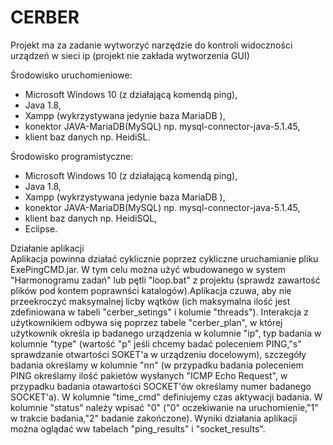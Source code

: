 # CERBER
Projekt ma za zadanie wytworzyć narzędzie do kontroli widoczności urządzeń w sieci ip (projekt nie zakłada wytworzenia GUI)

Środowisko uruchomieniowe:</BR>
- Microsoft Windows 10 (z działającą komendą ping),</BR>
- Java 1.8,</BR>
- Xampp (wykrzystywana jedynie baza MariaDB <klon MySQL>),</BR>
- konektor JAVA-MariaDB(MySQL) np. mysql-connector-java-5.1.45,
- klient baz danych np. HeidiSL.

Środowisko programistyczne:</BR>
- Microsoft Windows 10 (z działającą komendą ping),</BR>
- Java 1.8,</BR>
- Xampp (wykrzystywana jedynie baza MariaDB <klon MySQL>),</BR>
- konektor JAVA-MariaDB(MySQL) np. mysql-connector-java-5.1.45,
- klient baz danych np. HeidiSQL,
- Eclipse.

Działanie aplikacji</BR>
Aplikacja powinna działać cyklicznie poprzez cykliczne uruchamianie pliku ExePingCMD.jar.
W tym celu można użyć wbudowanego w system "Harmonogramu zadań" lub pętli "loop.bat" z projektu (sprawdz zawartość plików pod kontem poprawnści katalogów).Aplikacja czuwa, aby nie przeekroczyć maksymalnej licby wątków (ich maksymalna ilość jest zdefiniowana w tabeli "cerber_setings" i kolumie "threads"). Interakcja z użytkownikiem odbywa się poprzez tabele "cerber_plan", w której użytkownik określa ip badanego urządzenia w kolumnie "ip", typ badania w kolumnie "type" (wartość "p" jeśli chcemy badać poleceniem PING,"s" sprawdzanie otwartości SOKET'a w urządzeniu docelowym), szczegóły badania określamy w kolumnie "nn" (w przypadku badania poleceniem PING określamy ilość pakietów wysłanych "ICMP Echo Request", w przypadku badania otawartości SOCKET'ów określamy numer badanego SOCKET'a). W kolumnie "time_cmd" definiujemy czas aktywacji badania. W kolumnie "status" należy wpisać "0" ("0" oczekiwanie na uruchomienie,"1" w trakcie badania,"2" badanie zakończone). Wyniki działania aplikacji można oglądać ww tabelach "ping_results" i "socket_results".
